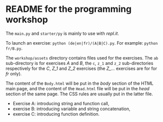 # README for the programming workshop

The `main.py` and `starter/py` is mainly to use with *repl.it*.

To launch an exercise: `python (de|en|fr)/(A|B|C).py`. For example: `python fr/B.py`.

The `workshop/assets` directory contains files used for the exercises. The `ab` sub-directory is for exercises *A* and *B*, the `c`, `z_1` and `z_2` sub-directories respectively for the *C*, *Z_1* and *Z_2* exercises (the *Z_…* exercises are for for *fr* only).

The content of the `Body.html` will be put in the *body* section of the HTML main page, and the content of the `Head.html` file will be put in the *head* section of the same page. The CSS rules are usually put in the latter file.

- Exercise A: introducing string and function call,
- exercise B: introducing variable and string concatenation,
- exercise C: introducing function definition.
